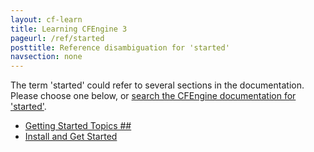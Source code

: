 ```yaml
---
layout: cf-learn
title: Learning CFEngine 3
pageurl: /ref/started
posttitle: Reference disambiguation for 'started'
navsection: none
---
```


The term 'started' could refer to several sections in the documentation. Please choose one below, or
[search the CFEngine documentation for 'started'](http://docs.cfengine.com/latest/search.html?q=started).

- [Getting Started Topics \#\#](http://docs.cfengine.com/latest/enterprise-cfengine-guide-design-center-configure-sketches-enterprise.html#getting-started-topics-##)
- [Install and Get Started](http://docs.cfengine.com/latest/enterprise-cfengine-guide-install-get-started.html#install-and-get-started)
